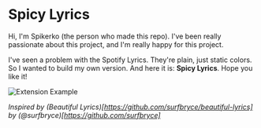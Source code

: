 # Spicy Lyrics

Hi, I'm Spikerko (the person who made this repo). I've been really passionate about this project, and I'm really happy for this project.

I've seen a problem with the Spotify Lyrics. They're plain, just static colors. So I wanted to build my own version. And here it is: **Spicy Lyrics**. Hope you like it!

![Extension Example](./previews/page.gif)


*Inspired by (Beautiful Lyrics)[https://github.com/surfbryce/beautiful-lyrics] by (@surfbryce)[https://github.com/surfbryce]*